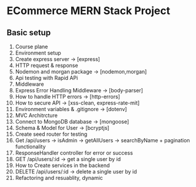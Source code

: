 # ECommerce MERN Stack Project

## Basic setup

1. Course plane
2. Environment setup
3. Create express server -> [express]
4. HTTP request & response
5. Nodemon and morgan package -> [nodemon,morgan]
6. Api testing with Rapid APi
7. Middleware
8. Express Error Handling Middleware -> [body-parser]
9. How to handle HTTP errors -> [http-errors]
10. How to secure API -> [xss-clean, express-rate-mit]
11. Environment variables & .gitignore -> [dotenv]
12. MVC Architrcture 
13. Connect to MongoDB database -> [mongoose]
14. Schema & Model for User -> [bcryptjs]
15. Create seed router for testing
16. Get /api/users -> isAdmin -> getAllUsers -> searchByName + pagination functionality
17. ResponseHandler controller for error or success
18. GET /api/users/:id -> get a single user by id
19. How to Create services in the backend
20. DELETE /api/users/:id -> delete a single user by id
21. Refactoring and resuablity, dynamic 
